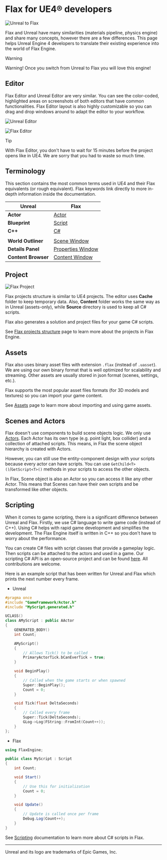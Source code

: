 # Flax for UE4® developers

![Unreal to Flax](media/title.jpg)

Flax and Unreal have many similarities (materials pipeline, physics engine) and share many concepts, however there are a few differences. This page helps Unreal Engine 4 developers to translate their existing experience into the world of Flax Engine.

> [!Warning]
> Warning! Once you switch from Unreal to Flax you will love this engine!

## Editor

Flax Editor and Unreal Editor are very similar. You can see the color-coded, highlighted areas on screenshots of both editors that have common functionalities. Flax Editor layout is also highly customizable so you can drag and drop windows around to adapt the editor to your workflow.

![Unreal Editor](media/unreal-layout.png)

![Flax Editor](../media/flax-layout.png)

> [!TIP]
> With Flax Editor, you don't have to wait for 15 minutes before the project opens like in UE4. We are sorry that you had to waste so much time.

## Terminology

This section contains the most common terms used in UE4 and their Flax equivalents (or rough equivalent). Flax keywords link directly to more in-depth information inside the documentation.

| Unreal | Flax |
|--------|--------|
| **Actor** | [Actor](../scenes/actors.md) |
| **Blueprint** | [Script](../../scripting/index.md) |
| **C++** | [C#](../../scripting/index.md) |
|||
| **World Outliner** | [Scene Window](../../editor/windows/scene-window.md) |
| **Details Panel** | [Properties Window](../../editor/windows/properties-window.md) |
| **Content Browser** | [Content Window](../../editor/windows/content-window.md) |

## Project

![Flax Project](../media/project-structure.jpg)

Flax projects structure is similar to UE4 projects. The editor uses **Cache** folder to keep temporary data. Also, **Content** folder works the same way as in Unreal (assets-only), while **Source** directory is used to keep all C# scripts.

Flax also generates a solution and project files for your game C# scripts.

See [Flax projects structure](../project-structure.md) page to learn more about the projects in Flax Engine.

## Assets

Flax also uses binary asset files with extension `.flax` (instead of `.uasset`). We are using our own binary format that is well optimized for scalability and streaming. Other assets are usually stored in json format (scenes, settings, etc.).

Flax supports the most popular asset files formats (for 3D models and textures) so you can import your game content.

See [Assets](../assets/index.md) page to learn more about importing and using game assets.

## Scenes and Actors

Flax doesn't use components to build scene objects logic. We only use [Actors](../scenes/actors.md). Each Actor has its own type (e.g. point light, box collider) and a collection of attached scripts. This means, in Flax the scene object hierarchy is created with Actors.

However, you can still use the entity-component design with your scripts because every actor can have scripts.
You can use `GetChild<T>()`/`GetScript<T>()` methods in your scripts to access the other objects.

In Flax, Scene object is also an Actor so you can access it like any other Actor. This means that Scenes can have their own scripts and be transformed like other objects.

## Scripting

When it comes to game scripting, there is a significant difference between Unreal and Flax.
Firstly, we use C# language to write game code (instead of C\+\+).
Using C# helps with rapid game development and simplifies the development.
The Flax Engine itself is written in C++ so you don't have to worry about the performance.

You can create C# files with script classes that provide a gameplay logic. Then scripts can be attached to the actors and used in a game. Our scripting C# API is an open-source project and can be found [here](https://github.com/FlaxEngine/FlaxAPI). All contributions are welcome.

Here is an example script that has been written for Unreal and Flax which prints the next number every frame.

* Unreal

```cpp
#pragma once
#include "GameFramework/Actor.h"
#include "MyScript.generated.h"

UCLASS()
class AMyScript : public AActor
{
	GENERATED_BODY()
	int Count;

	AMyScript()
	{
		// Allows Tick() to be called
		PrimaryActorTick.bCanEverTick = true;
	}

	void BeginPlay()
	{
		// Called when the game starts or when spawned
		Super::BeginPlay();
		Count = 0;
	}

	void Tick(float DeltaSeconds)
	{
		// Called every frame
		Super::Tick(DeltaSeconds);
		GLog->Log(FString::FromInt(Count++));
	}
};
```

* Flax

```cs
using FlaxEngine;

public class MyScript : Script
{
	int Count;

	void Start()
	{
		// Use this for initialization
		Count = 0;
	}

	void Update()
	{
		// Update is called once per frame
		Debug.Log(Count++);
	}
}
```

See [Scripting](../../scripting/index.md) documentation to learn more about C# scripts in Flax.

<hr>

Unreal and its logo are trademarks of Epic Games, Inc.
